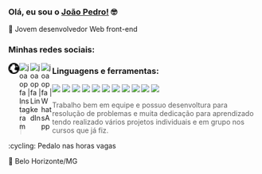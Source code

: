 ### Olá, eu sou o [João Pedro!][website] 🤓

:space_invader: Jovem desenvolvedor Web front-end

### Minhas redes sociais:

[<img align="left" alt="Portfólio de João Pedro" width="22px" src="https://raw.githubusercontent.com/iconic/open-iconic/master/svg/globe.svg" />][website]
[<img align="left" alt="joaopfa | Instagram" width="22px" src="https://cdn.jsdelivr.net/npm/simple-icons@v3/icons/instagram.svg" />][instagram]
[<img align="left" alt="joaopfa | LinkedIn" width="22px" src="https://cdn.jsdelivr.net/npm/simple-icons@v3/icons/linkedin.svg" />][linkedin]
[<img align="left" alt="joaopfa | WhatsApp" width="22px" src="https://cdn.jsdelivr.net/npm/simple-icons@v3/icons/whatsapp.svg" />][whatsapp]

### Linguagens e ferramentas:

![](https://img.shields.io/badge/Code-JavaScript-informational?style=flat&logo=javascript&logoColor=white&color=F7DF1E)
![](https://img.shields.io/badge/Code-Node.js-informational?style=flat&logo=node.js&logoColor=white&color=339933)
![](https://img.shields.io/badge/Code-HTML-informational?style=flat&logo=html5&logoColor=white&color=E34F26)
![](https://img.shields.io/badge/Code-CSS-informational?style=flat&logo=css3&logoColor=white&color=1572B6)
![](https://img.shields.io/badge/React-JS-informational?style=flat&logo=React&logoColor=white&color=4EAA25)
![](https://img.shields.io/badge/Lib-Styled-Components-informational?style=flat&logo=Styled-Components&logoColor=white&color=ff6289)
![](https://img.shields.io/badge/Cloud-Firebase-informational?style=flat&logo=firebase&logoColor=white&color=FFCA28)
![](https://img.shields.io/badge/Cloud-AWS-informational?style=flat&logo=amazon-aws&logoColor=white&color=232F3E)
![](https://img.shields.io/badge/Tools-VSCode-informational?style=flat&logo=visual-studio-code&logoColor=white&color=007ACC)
![](https://img.shields.io/badge/Tools-Git-informational?style=flat&logo=git&logoColor=white&color=F05032)
![](https://img.shields.io/badge/Tools-Github-informational?style=flat&logo=github&logoColor=white&color=181717)


> Trabalho bem em equipe e possuo desenvoltura para resolução de problemas e muita dedicação para aprendizado tendo realizado vários projetos individuais e em grupo nos cursos que já fiz.
 
 :cycling: Pedalo nas horas vagas
 
 
 :pushpin: Belo Horizonte/MG

[website]: https://portfolio-joaopfa.vercel.app/
[instagram]: https://instagram.com/joaopfa
[linkedin]: https://linkedin.com/in/joaopfa
[whatsapp]: https://api.whatsapp.com/send?phone=5531988165740&text=Olá

